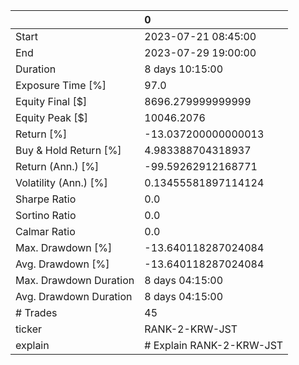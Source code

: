 |                        | 0                        |
|:-----------------------|:-------------------------|
| Start                  | 2023-07-21 08:45:00      |
| End                    | 2023-07-29 19:00:00      |
| Duration               | 8 days 10:15:00          |
| Exposure Time [%]      | 97.0                     |
| Equity Final [$]       | 8696.279999999999        |
| Equity Peak [$]        | 10046.2076               |
| Return [%]             | -13.037200000000013      |
| Buy & Hold Return [%]  | 4.983388704318937        |
| Return (Ann.) [%]      | -99.59262912168771       |
| Volatility (Ann.) [%]  | 0.13455581897114124      |
| Sharpe Ratio           | 0.0                      |
| Sortino Ratio          | 0.0                      |
| Calmar Ratio           | 0.0                      |
| Max. Drawdown [%]      | -13.640118287024084      |
| Avg. Drawdown [%]      | -13.640118287024084      |
| Max. Drawdown Duration | 8 days 04:15:00          |
| Avg. Drawdown Duration | 8 days 04:15:00          |
| # Trades               | 45                       |
| ticker                 | RANK-2-KRW-JST           |
| explain                | # Explain RANK-2-KRW-JST |
